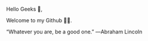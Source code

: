 Hello Geeks :wave:,

Welcome to my Github :man_technologist:.

“Whatever you are, be a good one.” ―Abraham Lincoln
